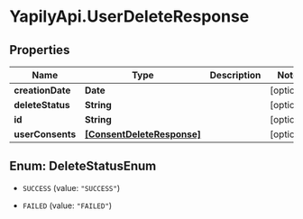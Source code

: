 # YapilyApi.UserDeleteResponse

## Properties

Name | Type | Description | Notes
------------ | ------------- | ------------- | -------------
**creationDate** | **Date** |  | [optional] 
**deleteStatus** | **String** |  | [optional] 
**id** | **String** |  | [optional] 
**userConsents** | [**[ConsentDeleteResponse]**](ConsentDeleteResponse.md) |  | [optional] 



## Enum: DeleteStatusEnum


* `SUCCESS` (value: `"SUCCESS"`)

* `FAILED` (value: `"FAILED"`)




